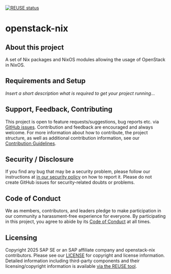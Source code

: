 [![REUSE status](https://api.reuse.software/badge/github.com/cobaltcore-dev/openstack-nix)](https://api.reuse.software/info/github.com/cobaltcore-dev/openstack-nix)

# openstack-nix

## About this project

A set of Nix packages and NixOS modules allowing the usage of OpenStack in NixOS.

## Requirements and Setup

*Insert a short description what is required to get your project running...*

## Support, Feedback, Contributing

This project is open to feature requests/suggestions, bug reports etc. via [GitHub issues](https://github.com/cobaltcore-dev/openstack-nix/issues). Contribution and feedback are encouraged and always welcome. For more information about how to contribute, the project structure, as well as additional contribution information, see our [Contribution Guidelines](CONTRIBUTING.md).

## Security / Disclosure
If you find any bug that may be a security problem, please follow our instructions at [in our security policy](https://github.com/cobaltcore-dev/openstack-nix/security/policy) on how to report it. Please do not create GitHub issues for security-related doubts or problems.

## Code of Conduct

We as members, contributors, and leaders pledge to make participation in our community a harassment-free experience for everyone. By participating in this project, you agree to abide by its [Code of Conduct](https://github.com/SAP/.github/blob/main/CODE_OF_CONDUCT.md) at all times.

## Licensing

Copyright 2025 SAP SE or an SAP affiliate company and openstack-nix contributors. Please see our [LICENSE](LICENSE) for copyright and license information. Detailed information including third-party components and their licensing/copyright information is available [via the REUSE tool](https://api.reuse.software/info/github.com/cobaltcore-dev/openstack-nix).
